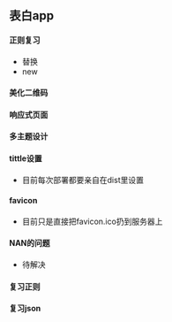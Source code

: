 ## 表白app

#### 正则复习

* 替换
* new

#### 美化二维码

#### 响应式页面

#### 多主题设计

#### tittle设置

* 目前每次部署都要亲自在dist里设置

#### favicon

* 目前只是直接把favicon.ico扔到服务器上

#### NAN的问题

* 待解决

#### 复习正则

#### 复习json

